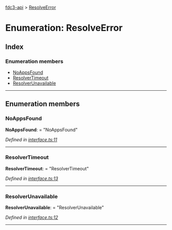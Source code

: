 [fdc3-api](../README.md) > [ResolveError](../enums/resolveerror.md)

# Enumeration: ResolveError

## Index

### Enumeration members

* [NoAppsFound](resolveerror.md#noappsfound)
* [ResolverTimeout](resolveerror.md#resolvertimeout)
* [ResolverUnavailable](resolveerror.md#resolverunavailable)

---

## Enumeration members

<a id="noappsfound"></a>

###  NoAppsFound

**NoAppsFound**:  = "NoAppsFound"

*Defined in [interface.ts:11](/src/interface.ts#L11)*

___
<a id="resolvertimeout"></a>

###  ResolverTimeout

**ResolverTimeout**:  = "ResolverTimeout"

*Defined in [interface.ts:13](/src/interface.ts#L13)*

___
<a id="resolverunavailable"></a>

###  ResolverUnavailable

**ResolverUnavailable**:  = "ResolverUnavailable"

*Defined in [interface.ts:12](/src/interface.ts#L12)*

___

